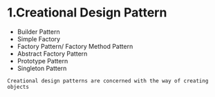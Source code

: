 # 1.Creational Design Pattern
   - Builder Pattern
   - Simple Factory
   - Factory Pattern/ Factory Method Pattern
   - Abstract Factory Pattern
   - Prototype Pattern
   - Singleton Pattern

`Creational design patterns are concerned with the way of creating objects`